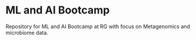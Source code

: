 # ML and AI Bootcamp
Repository for ML and AI Bootcamp at RG with focus on Metagenomics and microbiome data.
